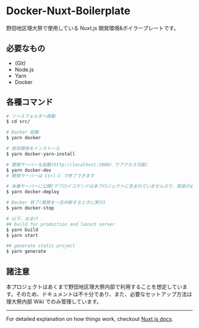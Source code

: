 # Docker-Nuxt-Boilerplate

野田地区理大祭で使用している Nuxt.js 開発環境&ボイラープレートです。

## 必要なもの
- (Git)
- Node.js
- Yarn
- Docker

## 各種コマンド

``` bash
# ソースフォルダへ移動
$ cd src/

# Docker 起動
$ yarn docker

# 依存関係をインストール
$ yarn docker-yarn-install

# 開発サーバーを起動(http://localhost:3000/ でアクセス可能)
$ yarn docker-dev
# 開発サーバーは Ctrl-C で終了できます

# 本番サーバーに公開(デプロイコマンドは本プロジェクトに含まれていませんので、実装が必要です)
$ yarn docker-deploy

# Docker 終了(開発を一旦中断するときに実行)
$ yarn docker-stop

# 以下、おまけ
## build for production and launch server
$ yarn build
$ yarn start

## generate static project
$ yarn generate
```

## 諸注意
本プロジェクトはあくまで野田地区理大祭内部で利用することを想定しています。そのため、ドキュメントは不十分であり、また、必要なセットアップ方法は理大祭内部 Wiki でのみ管理しています。

-----

For detailed explanation on how things work, checkout [Nuxt.js docs](https://nuxtjs.org).
